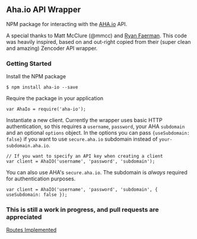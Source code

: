 Aha.io API Wrapper
----

NPM package for interacting with the [AHA.io](https://aha.io) API.

A special thanks to Matt McClure (@mmcc) and [Ryan Faerman](@ryanfaerman). This code was heavily inspired, based on and out-right copied from their (super clean and amazing) Zencoder API wrapper.

### Getting Started

Install the NPM package

    $ npm install aha-io --save

Require the package in your application

    var AhaIo = require('aha-io');

Instantiate a new client. Currently the wrapper uses basic HTTP authentication, so this requires a `username`, `password`, your AHA `subdomain` and an optional `options` object. In the options you can pass `{useSubdomain: false}` if you want to use `secure.aha.io` subdomain instead of `your-subdomain.aha.io`.

    // If you want to specify an API key when creating a client
    var client = AhaIO('username', 'password', 'subdomain');

You can also use AHA's `secure.aha.io`. The subdomain is *always* required for authentication purposes.

    var client = AhaIO('username', 'password', 'subdomain', { useSubdomain: false });

### This is still a work in progress, and pull requests are appreciated

[Routes Implemented](./implemented-routes.md)
